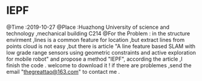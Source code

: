# IEPF
@Time :2019-10-27 
@Place :Huazhong University of science and technology ,mechanical building C214
@For the Problem :
in the structure envirment ,lines is a common feature for location ,but extract lines from points cloud  is not easy ,but there is article "A line feature based SLAM with low grade range sensors using geometric constraints and active exploration for mobile robot" and propose a method "IEPF", according the article ,I finish the code .
welcome to download it !
if there are problemes ,send the email "thegreattao@163.com" to contact me .
